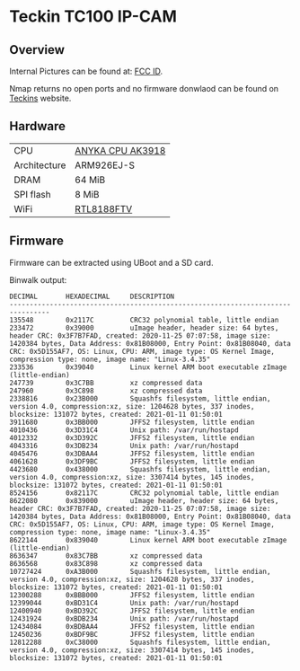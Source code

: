 # Teckin TC100 IP-CAM

## Overview

Internal Pictures can be found at: [FCC ID](https://fccid.io/2AQNX-TC100).

Nmap returns no open ports and no firmware donwlaod can be found on [Teckins](https://www.teckinhome.com/) website.

## Hardware

|||
|----|------|
|CPU |[ANYKA CPU AK3918](http://www.anyka.com/en/productInfo.aspx?id=105)|
|Architecture| ARM926EJ-S|
|DRAM| 64 MiB|
|SPI flash| 8 MiB|
|WiFi|[RTL8188FTV](https://www.realtek.com/en/products/communications-network-ics/item/rtl8188ftv)


## Firmware

Firmware can be extracted using UBoot and a SD card.

Binwalk output:

```
DECIMAL       HEXADECIMAL     DESCRIPTION
--------------------------------------------------------------------------------
135548        0x2117C         CRC32 polynomial table, little endian
233472        0x39000         uImage header, header size: 64 bytes, header CRC: 0x3F7B7FAD, created: 2020-11-25 07:07:58, image size: 1420384 bytes, Data Address: 0x81B08000, Entry Point: 0x81B08040, data CRC: 0x5D155AF7, OS: Linux, CPU: ARM, image type: OS Kernel Image, compression type: none, image name: "Linux-3.4.35"
233536        0x39040         Linux kernel ARM boot executable zImage (little-endian)
247739        0x3C7BB         xz compressed data
247960        0x3C898         xz compressed data
2338816       0x23B000        Squashfs filesystem, little endian, version 4.0, compression:xz, size: 1204628 bytes, 337 inodes, blocksize: 131072 bytes, created: 2021-01-11 01:50:01
3911680       0x3BB000        JFFS2 filesystem, little endian
4010436       0x3D31C4        Unix path: /var/run/hostapd
4012332       0x3D392C        JFFS2 filesystem, little endian
4043316       0x3DB234        Unix path: /var/run/hostapd
4045476       0x3DBAA4        JFFS2 filesystem, little endian
4061628       0x3DF9BC        JFFS2 filesystem, little endian
4423680       0x438000        Squashfs filesystem, little endian, version 4.0, compression:xz, size: 3307414 bytes, 145 inodes, blocksize: 131072 bytes, created: 2021-01-11 01:50:01
8524156       0x82117C        CRC32 polynomial table, little endian
8622080       0x839000        uImage header, header size: 64 bytes, header CRC: 0x3F7B7FAD, created: 2020-11-25 07:07:58, image size: 1420384 bytes, Data Address: 0x81B08000, Entry Point: 0x81B08040, data CRC: 0x5D155AF7, OS: Linux, CPU: ARM, image type: OS Kernel Image, compression type: none, image name: "Linux-3.4.35"
8622144       0x839040        Linux kernel ARM boot executable zImage (little-endian)
8636347       0x83C7BB        xz compressed data
8636568       0x83C898        xz compressed data
10727424      0xA3B000        Squashfs filesystem, little endian, version 4.0, compression:xz, size: 1204628 bytes, 337 inodes, blocksize: 131072 bytes, created: 2021-01-11 01:50:01
12300288      0xBBB000        JFFS2 filesystem, little endian
12399044      0xBD31C4        Unix path: /var/run/hostapd
12400940      0xBD392C        JFFS2 filesystem, little endian
12431924      0xBDB234        Unix path: /var/run/hostapd
12434084      0xBDBAA4        JFFS2 filesystem, little endian
12450236      0xBDF9BC        JFFS2 filesystem, little endian
12812288      0xC38000        Squashfs filesystem, little endian, version 4.0, compression:xz, size: 3307414 bytes, 145 inodes, blocksize: 131072 bytes, created: 2021-01-11 01:50:01
```

